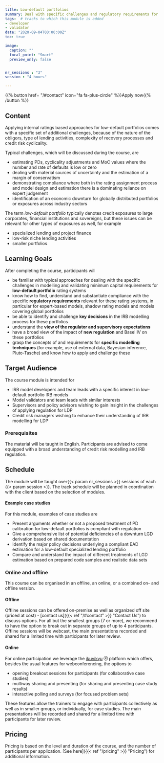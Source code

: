```yaml
---
title: Low-default portfolios
summary: Deal with specific challenges and regulatory requirements for low-default portfolios under IRB.
tags:  # tracks to which this module is added
- developer
- validator
date: "2020-09-04T00:00:00Z"
toc: true

image:
  caption: ""
  focal_point: "Smart"
  preview_only: false


nr_sessions : "3"
session : "4 hours"

---
```


{{% button href= "/#contact" icon="fa fa-plus-circle" %}}Apply now{{% /button %}}

## Content

Applying internal ratings based approaches for low-default portfolios comes with a specific set of additional challenges, because of the nature of the obligors, type of lending activities, complexity of recovery processes and credit risk cyclicality. 

Typical challenges, which will be discussed during the course, are

 * estimating PDs, cyclicality adjustments and MoC values where the number and rate of defaults is low or zero 
 * dealing with material sources of uncertainty and the estimation of a margin of conservatism
 * demonstrating compliance where both in the rating assignment process and model design and estimation there is a dominating reliance on expert judgement
 * identification of an economic downturn for globally distributed portfolios or exposures across industry sectors

The term *low-default portfolio* typically denotes credit exposures to large corporates, financial institutions and sovereigns, but these issues can be relevant for other types of exposures as well, for example

 * specialized lending and project finance
 * low-risk niche lending activities
 * smaller portfolios 



## Learning Goals
<!-- learning goals should describe problem solving strategies -->
After completing the course, participants will

  * be familiar with typical approaches for dealing with the specific challenges in modelling and validating minimum capital requirements for **low-default portfolio** rating systems
  * know how to find, understand and substantiate compliance with the specific **regulatory requirements** relevant for these rating systems, in particular for expert-based models, shadow rating models and models covering global portfolios
  * be able to identify and challenge **key decisions** in the IRB modelling process for these portfolios
  * understand the **view of the regulator and supervisory expectations**
  * have a broad view of the impact of **new regulation** and Basel IV on these portfolios
  * grasp the concepts of and requirements for **specific modelling techniques** (for example, use of external data, Bayesian inference,  Pluto-Tasche) and know how to apply and challenge these 

## Target Audience

The course module is intended for 

* IRB model developers and team leads with a specific interest in low-default portfolio IRB models
* Model validators and team leads with similar interests
* Supervisors and policy advisors wishing to gain insight in the challenges of applying regulation for LDP
* Credit risk managers wishing to enhance their understanding of IRB modelling for LDP

### Prerequisites
The material will be taught in English. 
Participants are advised to come equipped with a broad understanding of credit risk modelling and IRB regulation.

## Schedule

The module will be taught over{{< param nr_sessions >}} sessions of each {{< param session >}}. The track schedule will be planned in coordination with the client based on the selection of modules.



#### Example case studies

For this module, examples of case studies are 

 * Present arguments whether or not a proposed treatment of PD calibration for low-default portfolios is compliant with regulation
 * Give a comprehensive list of potential deficiencies of a downturn LGD derivation based on shared documentation
 * Identify the major policy decisions underlying a compliant EAD estimation for a low-default specialized lending portfolio
 * Compare and understand the impact of different treatments of LGD estimation based on prepared code samples and realistic data sets

### Online and offline

This course can be organised in an offline, an online, or a combined on- and offline version. 

#### Offline

Offline sessions can be offered on-premise as well as organized off site (priced at cost) - [contact us]({{< ref "/#contact" >}} "Contact Us") to discuss options. For all but the smallest groups (7 or more), we recommend to have the option to break out in separate groups of up to 4 participants. Offline sessions will be webcast, the main presentations recorded and shared for a limited time with participants for later review.

#### Online

For online participation we leverage the [ikuvikyu](https://ikyvikyo.org) <sub><sup>Ⓡ</sup></sub> platform which offers, besides the usual features for webconferencing, the options to 

 * opening breakout sessions for participants (for collaborative case studies)
 * multiway sharing and presenting (for sharing and presenting case study results)
 * interactive polling and surveys (for focused problem sets)
 
These features allow the trainers to engage with participants collectively as well as in smaller groups, or individually, for case studies. The main presentations will be recorded and shared for a limited time with participants for later review.


## Pricing

Pricing is based on the level and duration of the course, and the number of participants per application. [See here]({{< ref "/pricing" >}} "Pricing") for additional information.

